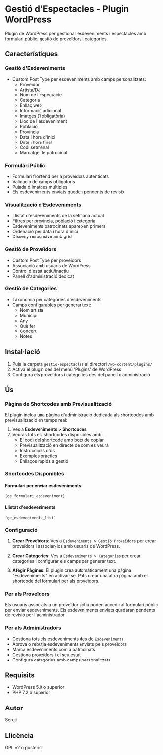 # Gestió d'Espectacles - Plugin WordPress

Plugin de WordPress per gestionar esdeveniments i espectacles amb formulari públic, gestió de proveïdors i categories.

## Característiques

### Gestió d'Esdeveniments
- Custom Post Type per esdeveniments amb camps personalitzats:
  - Proveïdor
  - Artista/DJ
  - Nom de l'espectacle
  - Categoria
  - Enllaç web
  - Informació adicional
  - Imatges (1 obligatòria)
  - Lloc de l'esdeveniment
  - Població
  - Província
  - Data i hora d'inici
  - Data i hora final
  - Codi setmanal
  - Marcatge de patrocinat

### Formulari Públic
- Formulari frontend per a proveïdors autenticats
- Validació de camps obligatoris
- Pujada d'imatges múltiples
- Els esdeveniments enviats queden pendents de revisió

### Visualització d'Esdeveniments
- Llistat d'esdeveniments de la setmana actual
- Filtres per província, població i categoria
- Esdeveniments patrocinats apareixen primers
- Ordenació per data i hora d'inici
- Disseny responsive amb grid

### Gestió de Proveïdors
- Custom Post Type per proveïdors
- Associació amb usuaris de WordPress
- Control d'estat actiu/inactiu
- Panell d'administració dedicat

### Gestió de Categories
- Taxonomia per categories d'esdeveniments
- Camps configurables per generar text:
  - Nom artista
  - Municipi
  - Any
  - Què fer
  - Concert
  - Notes

## Instal·lació

1. Puja la carpeta `gestio-espectacles` al directori `/wp-content/plugins/`
2. Activa el plugin des del menú 'Plugins' de WordPress
3. Configura els proveïdors i categories des del panell d'administració

## Ús

### Pàgina de Shortcodes amb Previsualització

El plugin inclou una pàgina d'administració dedicada als shortcodes amb previsualització en temps real:

1. Ves a **Esdeveniments > Shortcodes**
2. Veuràs tots els shortcodes disponibles amb:
   - El codi del shortcode amb botó de copiar
   - Previsualització en directe de com es veurà
   - Instruccions d'ús
   - Exemples pràctics
   - Enllaços ràpids a gestió

### Shortcodes Disponibles

#### Formulari per enviar esdeveniments
```
[ge_formulari_esdeveniment]
```

#### Llistat d'esdeveniments
```
[ge_esdeveniments_list]
```

### Configuració

1. **Crear Proveïdors**: Ves a `Esdeveniments > Gestió Proveïdors` per crear proveïdors i associar-los amb usuaris de WordPress.

2. **Crear Categories**: Ves a `Esdeveniments > Categories` per crear categories i configurar els camps per generar text.

3. **Afegir Pàgines**: El plugin crea automàticament una pàgina "Esdeveniments" en activar-se. Pots crear una altra pàgina amb el shortcode del formulari per als proveïdors.

### Per als Proveïdors

Els usuaris associats a un proveïdor actiu poden accedir al formulari públic per enviar esdeveniments. Els esdeveniments enviats quedaran pendents de revisió per l'administrador.

### Per als Administradors

- Gestiona tots els esdeveniments des de `Esdeveniments`
- Aprova o rebutja esdeveniments enviats pels proveïdors
- Marca esdeveniments com a patrocinats
- Gestiona proveïdors i el seu estat
- Configura categories amb camps personalitzats

## Requisits

- WordPress 5.0 o superior
- PHP 7.2 o superior

## Autor

Seruji

## Llicència

GPL v2 o posterior
